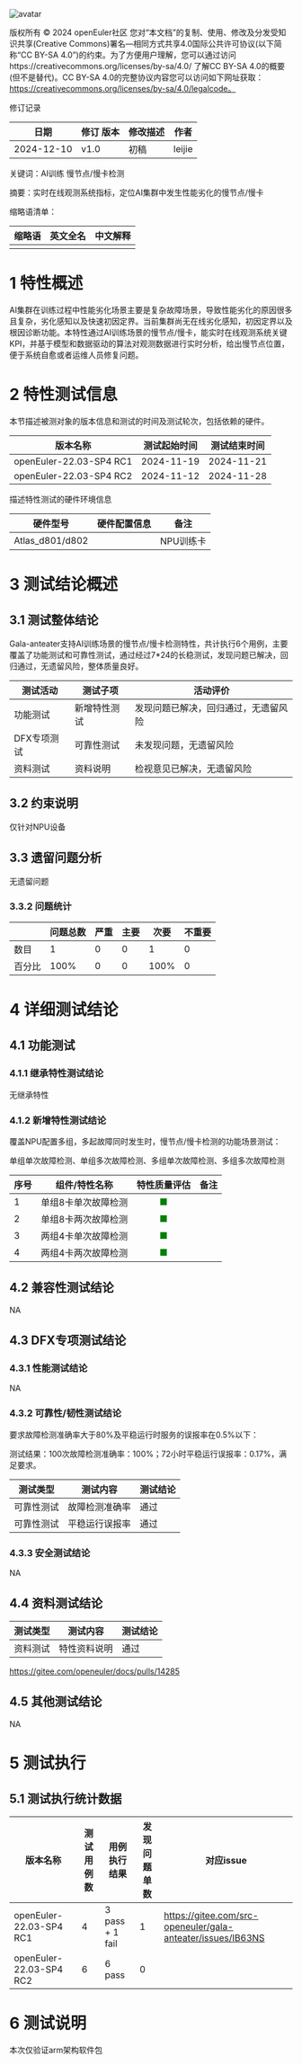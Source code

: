 ![avatar](../../images/openEuler.png)


版权所有 © 2024  openEuler社区
 您对“本文档”的复制、使用、修改及分发受知识共享(Creative Commons)署名—相同方式共享4.0国际公共许可协议(以下简称“CC BY-SA 4.0”)的约束。为了方便用户理解，您可以通过访问https://creativecommons.org/licenses/by-sa/4.0/ 了解CC BY-SA 4.0的概要 (但不是替代)。CC BY-SA 4.0的完整协议内容您可以访问如下网址获取：https://creativecommons.org/licenses/by-sa/4.0/legalcode。

修订记录

| 日期 | 修订   版本 | 修改描述 | 作者 |
| ---- | ----------- | -------- | ---- |
|  2024-12-10    |  v1.0           |  初稿      |  leijie    |


关键词：AI训练  慢节点/慢卡检测

摘要：实时在线观测系统指标，定位AI集群中发生性能劣化的慢节点/慢卡


缩略语清单：

| 缩略语 | 英文全名 | 中文解释 |
| ------ | -------- | -------- |
|        |          |          |

# 1     特性概述

   AI集群在训练过程中性能劣化场景主要是复杂故障场景，导致性能劣化的原因很多且复杂，劣化感知以及快速初因定界。当前集群尚无在线劣化感知，初因定界以及根因诊断功能。本特性通过AI训练场景的慢节点/慢卡，能实时在线观测系统关键KPI，并基于模型和数据驱动的算法对观测数据进行实时分析，给出慢节点位置，便于系统自愈或者运维人员修复问题。

# 2     特性测试信息

本节描述被测对象的版本信息和测试的时间及测试轮次，包括依赖的硬件。

| 版本名称 | 测试起始时间 | 测试结束时间 |
| -------- | ------------ | ------------ |
|  openEuler-22.03-SP4   RC1   |     2024-11-19           |     2024-11-21        |
|  openEuler-22.03-SP4   RC2  |     2024-11-12           |     2024-11-28       |


描述特性测试的硬件环境信息

| 硬件型号 | 硬件配置信息 | 备注 |
| -------- | ------------ | ---- |
|    Atlas_d801/d802     |              |  NPU训练卡    |


# 3     测试结论概述

## 3.1   测试整体结论

  Gala-anteater支持AI训练场景的慢节点/慢卡检测特性，共计执行6个用例，主要覆盖了功能测试和可靠性测试，通过经过7*24的长稳测试，发现问题已解决，回归通过，无遗留风险，整体质量良好。

| 测试活动 | 测试子项 | 活动评价 |
| ------- | -------- | ------- |
| 功能测试 | 新增特性测试 | 发现问题已解决，回归通过，无遗留风险   |
| DFX专项测试 | 可靠性测试 | 未发现问题，无遗留风险|
| 资料测试 |   资料说明      |  检视意见已解决，无遗留风险       |

## 3.2   约束说明

仅针对NPU设备

## 3.3   遗留问题分析

无遗留问题

### 3.3.2 问题统计

|        | 问题总数 | 严重 | 主要 | 次要 | 不重要 |
| ------ | -------- | ---- | ---- | ---- | ------ |
| 数目   |     1     |  0    |   0   |  1    |   0     |
| 百分比 |     100%     |   0   |  0    | 100%     |   0     |

# 4 详细测试结论

## 4.1 功能测试

### 4.1.1 继承特性测试结论

无继承特性

### 4.1.2 新增特性测试结论

覆盖NPU配置多组，多起故障同时发生时，慢节点/慢卡检测的功能场景测试：

单组单次故障检测、单组多次故障检测、多组单次故障检测、多组多次故障检测

| 序号 | 组件/特性名称 | 特性质量评估 | 备注 |
| --- | ----------- | :--------: | --- |
|1 |单组8卡单次故障检测 | <font color=green>■</font> |   |
|2 |单组8卡两次故障检测 | <font color=green>■</font> |   |
|3 | 两组4卡单次故障检测| <font color=green>■</font> |   |
|4 | 两组4卡两次故障检测| <font color=green>■</font> |   |

## 4.2 兼容性测试结论

NA

## 4.3 DFX专项测试结论

### 4.3.1 性能测试结论

NA

### 4.3.2 可靠性/韧性测试结论

要求故障检测准确率大于80%及平稳运行时服务的误报率在0.5%以下：

测试结果：100次故障检测准确率：100%；72小时平稳运行误报率：0.17%，满足要求。

| 测试类型 | 测试内容 | 测试结论 |
| ------- | ------- | -------- |
|  可靠性测试       |  故障检测准确率       |  通过        |
|  可靠性测试       |  平稳运行误报率       |  通过        |

### 4.3.3 安全测试结论

NA

## 4.4 资料测试结论

| 测试类型 | 测试内容 | 测试结论 |
| ------- | ------- | -------- |
|  资料测试       |  特性资料说明       |   通过       |

https://gitee.com/openeuler/docs/pulls/14285

## 4.5 其他测试结论

NA

# 5     测试执行

## 5.1   测试执行统计数据


| 版本名称 | 测试用例数 | 用例执行结果 | 发现问题单数 | 对应issue | 
| -------- | ---------- | ------------ | ------------ | ---- |
|  openEuler-22.03-SP4   RC1       |     4       |     3 pass + 1 fail         |      1        | https://gitee.com/src-openeuler/gala-anteater/issues/IB63NS |
|  openEuler-22.03-SP4   RC2      |    6        |    6 pass          |       0       |  |

 # 6 测试说明
   
   本次仅验证arm架构软件包